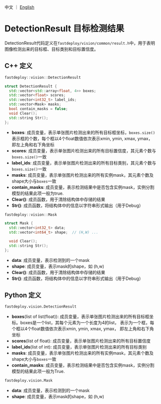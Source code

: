 中文 ｜ [English](detection_result_EN.md) 
# DetectionResult 目标检测结果

DetectionResult代码定义在`fastdeploy/vision/common/result.h`中，用于表明图像检测出来的目标框、目标类别和目标置信度。

## C++ 定义

```c++
fastdeploy::vision::DetectionResult
```  

```c++
struct DetectionResult {
  std::vector<std::array<float, 4>> boxes;
  std::vector<float> scores;
  std::vector<int32_t> label_ids;
  std::vector<Mask> masks;
  bool contain_masks = false;
  void Clear();
  std::string Str();
};
```

- **boxes**: 成员变量，表示单张图片检测出来的所有目标框坐标，`boxes.size()`表示框的个数，每个框以4个float数值依次表示xmin, ymin, xmax, ymax， 即左上角和右下角坐标
- **scores**: 成员变量，表示单张图片检测出来的所有目标置信度，其元素个数与`boxes.size()`一致
- **label_ids**: 成员变量，表示单张图片检测出来的所有目标类别，其元素个数与`boxes.size()`一致
- **masks**: 成员变量，表示单张图片检测出来的所有实例mask，其元素个数及shape大小与`boxes`一致
- **contain_masks**: 成员变量，表示检测结果中是否包含实例mask，实例分割模型的结果此项一般为true.
- **Clear()**: 成员函数，用于清除结构体中存储的结果
- **Str()**: 成员函数，将结构体中的信息以字符串形式输出（用于Debug）

```c++
fastdeploy::vision::Mask
```  
```c++
struct Mask {
  std::vector<int32_t> data;
  std::vector<int64_t> shape;  // (H,W) ...

  void Clear();
  std::string Str();
};
```  
- **data**: 成员变量，表示检测到的一个mask
- **shape**: 成员变量，表示mask的shape，如 (h,w)
- **Clear()**: 成员函数，用于清除结构体中存储的结果
- **Str()**: 成员函数，将结构体中的信息以字符串形式输出（用于Debug）

## Python 定义

```python
fastdeploy.vision.DetectionResult  
```

- **boxes**(list of list(float)): 成员变量，表示单张图片检测出来的所有目标框坐标。boxes是一个list，其每个元素为一个长度为4的list， 表示为一个框，每个框以4个float数值依次表示xmin, ymin, xmax, ymax， 即左上角和右下角坐标
- **scores**(list of float): 成员变量，表示单张图片检测出来的所有目标置信度
- **label_ids**(list of int): 成员变量，表示单张图片检测出来的所有目标类别
- **masks**: 成员变量，表示单张图片检测出来的所有实例mask，其元素个数及shape大小与`boxes`一致
- **contain_masks**: 成员变量，表示检测结果中是否包含实例mask，实例分割模型的结果此项一般为True.

```python
fastdeploy.vision.Mask  
```
- **data**: 成员变量，表示检测到的一个mask
- **shape**: 成员变量，表示mask的shape，如 (h,w)

